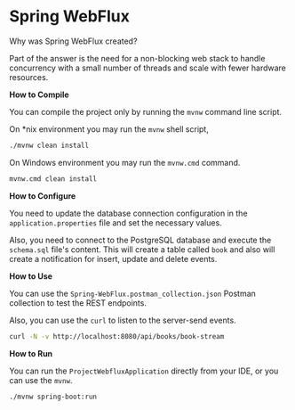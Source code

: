 # Spring WebFlux

Why was Spring WebFlux created?

Part of the answer is the need for a non-blocking web stack to handle concurrency 
with a small number of threads and scale with fewer hardware resources.

**How to Compile**

You can compile the project only by running the `mvnw` command line script.

On *nix environment you may run the `mvnw` shell script,
```bash
./mvnw clean install
```

On Windows environment you may run the `mvnw.cmd` command.
```bash
mvnw.cmd clean install
```

**How to Configure**

You need to update the database connection configuration 
in the `application.properties` file and set the necessary values.

Also, you need to connect to the PostgreSQL database and 
execute the `schema.sql` file's content. This will create a table
called `book` and also will create a notification for insert, update and 
delete events.

**How to Use**

You can use the `Spring-WebFlux.postman_collection.json` Postman collection 
to test the REST endpoints.

Also, you can use the `curl` to listen to the server-send events.

```bash
curl -N -v http://localhost:8080/api/books/book-stream
```

**How to Run**

You can run the `ProjectWebfluxApplication` directly from your IDE,
or you can use the `mvnw`.

```bash
./mvnw spring-boot:run
```
